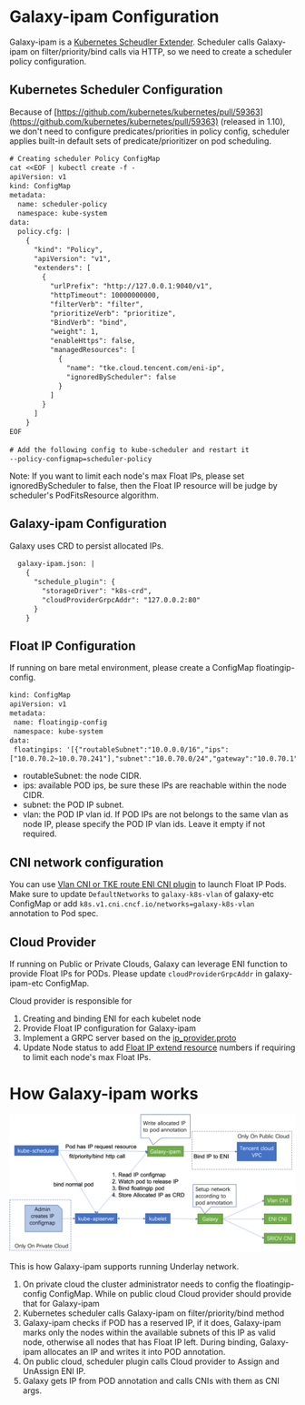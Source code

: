 # Galaxy-ipam Configuration

Galaxy-ipam is a [Kubernetes Scheudler Extender](https://kubernetes.io/docs/concepts/extend-kubernetes/extend-cluster/#scheduler-extensions).
Scheduler calls Galaxy-ipam on filter/priority/bind calls via HTTP, so we need to create a scheduler policy configuration.

## Kubernetes Scheduler Configuration

Because of [https://github.com/kubernetes/kubernetes/pull/59363](https://github.com/kubernetes/kubernetes/pull/59363) (released in 1.10),
we don't need to configure predicates/priorities in policy config, scheduler applies built-in default sets of predicate/prioritizer on pod scheduling.

```
# Creating scheduler Policy ConfigMap
cat <<EOF | kubectl create -f -
apiVersion: v1
kind: ConfigMap
metadata:
  name: scheduler-policy
  namespace: kube-system
data:
  policy.cfg: |
    {
      "kind": "Policy",
      "apiVersion": "v1",
      "extenders": [
        {
          "urlPrefix": "http://127.0.0.1:9040/v1",
          "httpTimeout": 10000000000,
          "filterVerb": "filter",
          "prioritizeVerb": "prioritize",
          "BindVerb": "bind",
          "weight": 1,
          "enableHttps": false,
          "managedResources": [
            {
              "name": "tke.cloud.tencent.com/eni-ip",
              "ignoredByScheduler": false
            }
          ]
        }
      ]
    }
EOF

# Add the following config to kube-scheduler and restart it
--policy-configmap=scheduler-policy
```

Note:
If you want to limit each node's max Float IPs, please set ignoredByScheduler to false, then the Float IP resource will be judge by scheduler's PodFitsResource algorithm.

## Galaxy-ipam Configuration

Galaxy uses CRD to persist allocated IPs.

```
  galaxy-ipam.json: |
    {
      "schedule_plugin": {
        "storageDriver": "k8s-crd",
        "cloudProviderGrpcAddr": "127.0.0.2:80"
      }
    }
```

## Float IP Configuration

If running on bare metal environment, please create a ConfigMap floatingip-config.

```
kind: ConfigMap
apiVersion: v1
metadata:
 name: floatingip-config
 namespace: kube-system
data:
 floatingips: '[{"routableSubnet":"10.0.0.0/16","ips":["10.0.70.2~10.0.70.241"],"subnet":"10.0.70.0/24","gateway":"10.0.70.1"}]'
```

- routableSubnet: the node CIDR.
- ips: available POD ips, be sure these IPs are reachable within the node CIDR.
- subnet: the POD IP subnet.
- vlan: the POD IP vlan id. If POD IPs are not belongs to the same vlan as node IP, please specify the POD IP vlan ids. Leave it empty if not required.

## CNI network configuration

You can use [Vlan CNI or TKE route ENI CNI plugin](supported-cnis.md) to launch Float IP Pods. Make sure to update `DefaultNetworks` to `galaxy-k8s-vlan` of galaxy-etc ConfigMap or add `k8s.v1.cni.cncf.io/networks=galaxy-k8s-vlan` annotation to Pod spec.

## Cloud Provider

If running on Public or Private Clouds, Galaxy can leverage ENI function to provide Float IPs for PODs.
Please update `cloudProviderGrpcAddr` in galaxy-ipam-etc ConfigMap.

Cloud provider is responsible for

1. Creating and binding ENI for each kubelet node
1. Provide Float IP configuration for Galaxy-ipam
1. Implement a GRPC server based on the [ip_provider.proto](../pkg/ipam/cloudprovider/rpc/ip_provider.proto)
1. Update Node status to add [Float IP extend resource](float-ip.md) numbers if requiring to limit each node's max Float IPs.

# How Galaxy-ipam works

![How galaxy-ipam works](image/galaxy-ipam.png)

This is how Galaxy-ipam supports running Underlay network.

1. On private cloud the cluster administrator needs to config the floatingip-config ConfigMap. While on public cloud Cloud
provider should provide that for Galaxy-ipam
1. Kubernetes scheduler calls Galaxy-ipam on filter/priority/bind method
1. Galaxy-ipam checks if POD has a reserved IP, if it does, Galaxy-ipam marks only the nodes within the available subnets of this IP as
valid node, otherwise all nodes that has Float IP left. During binding, Galaxy-ipam allocates an IP and writes it into POD annotation.
1. On public cloud, scheduler plugin calls Cloud provider to Assign and UnAssign ENI IP.
1. Galaxy gets IP from POD annotation and calls CNIs with them as CNI args.
